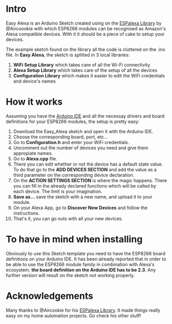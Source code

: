 # Intro

Easy Alexa is an Arduino Sketch created using on the [ESPalexa Library](https://github.com/Aircoookie/Espalexa) by @Aircoookie with which ESP8266 modules can be recognised as Amazon's Alexa compatible devices. With it it should be a piece of cake to setup your devices.

The example sketch found on the library all the code is cluttered on the .ino file. In **Easy Alexa**, the sketch is splitted in 3 local libraries:

1. **WiFi Setup Library** which takes care of all the Wi-Fi connectivity
2. **Alexa Setup Library** which takes care of the setup of all the devices
3. **Configuration Library** which makes it easier to edit the WiFi credentials and device's names



# How it works

Assuming you have the [Arduino IDE](https://www.arduino.cc/en/Main/Software) and all the necessay drivers and board definitions for your ESP8266 modules, the setup is pretty easy:

1. Download the Easy_Alexa sketch and open it with the Arduino IDE.
2. Choose the corresponding board, port, etc...
3. Go to **Configuration.h** and enter your WiFi credentials.
4. Uncomment out the number of devices you need and give them appropiate names.
5. Go to **Alexa.cpp** file. 
6. There you can edit whether or not the device has a default state value. To do that go to the **ADD DEVICES SECTION** and add the value as a third parameter on the corresponding device declaration.
7. On the **ACTION SETTINGS SECTION** is where the magic happens. There you can fill in the already declared functions which will be called by each device. The limit is your imagination.
8. **Save as...** save the sketch with a new name, and upload it to your module.
9. On your Alexa App, go to **Discover New Devices** and follow the instructions.
10. That's it, you can go nuts with all your new devices.



# To have in mind when installing

Obviously to use this Sketch template you need to have the ESP8266 board definitions on your Arduino IDE. It has been already reported that in order to be able to use the ESP8266 module family in combination with Alexa's ecosystem, **the board definition on the Arduino IDE has to be 2.3**. Any further version will result on the sketch not working properly.



# Acknowledgements

Many thanks to @Aircookie for his [ESPalexa Library](https://github.com/Aircoookie/Espalexa). It made things really easy on my home automation projects. Go check his other stuff!
